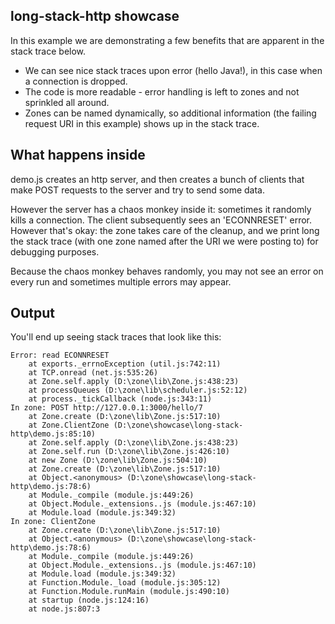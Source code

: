 
## long-stack-http showcase

In this example we are demonstrating a few benefits that are apparent in the stack trace below.

  * We can see nice stack traces upon error (hello Java!), in this case
    when a connection is dropped.
  * The code is more readable - error handling is left to zones and not
    sprinkled all around.
  * Zones can be named dynamically, so additional information (the
    failing request URI in this example) shows up in the stack trace.

## What happens inside

demo.js creates an http server, and then creates a bunch of clients
that make POST requests to the server and try to send some data.

However the server has a chaos monkey inside it: sometimes it randomly
kills a connection. The client subsequently sees an 'ECONNRESET' error.
However that's okay: the zone takes care of the cleanup, and we print
long the stack trace (with one zone named after the URI we were posting
to) for debugging purposes.

Because the chaos monkey behaves randomly, you may not see an error on
every run and sometimes multiple errors may appear.

## Output

You'll end up seeing stack traces that look like this:

```
Error: read ECONNRESET
    at exports._errnoException (util.js:742:11)
    at TCP.onread (net.js:535:26)
    at Zone.self.apply (D:\zone\lib\Zone.js:438:23)
    at processQueues (D:\zone\lib\scheduler.js:52:12)
    at process._tickCallback (node.js:343:11)
In zone: POST http://127.0.0.1:3000/hello/7
    at Zone.create (D:\zone\lib\Zone.js:517:10)
    at Zone.ClientZone (D:\zone\showcase\long-stack-http\demo.js:85:10)
    at Zone.self.apply (D:\zone\lib\Zone.js:438:23)
    at Zone.self.run (D:\zone\lib\Zone.js:426:10)
    at new Zone (D:\zone\lib\Zone.js:504:10)
    at Zone.create (D:\zone\lib\Zone.js:517:10)
    at Object.<anonymous> (D:\zone\showcase\long-stack-http\demo.js:78:6)
    at Module._compile (module.js:449:26)
    at Object.Module._extensions..js (module.js:467:10)
    at Module.load (module.js:349:32)
In zone: ClientZone
    at Zone.create (D:\zone\lib\Zone.js:517:10)
    at Object.<anonymous> (D:\zone\showcase\long-stack-http\demo.js:78:6)
    at Module._compile (module.js:449:26)
    at Object.Module._extensions..js (module.js:467:10)
    at Module.load (module.js:349:32)
    at Function.Module._load (module.js:305:12)
    at Function.Module.runMain (module.js:490:10)
    at startup (node.js:124:16)
    at node.js:807:3
```
